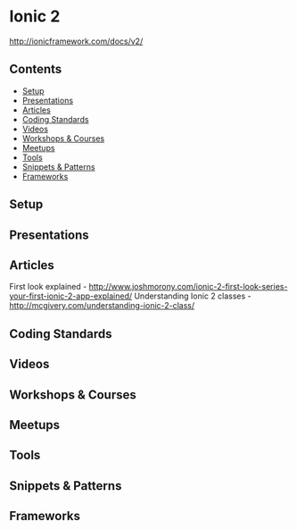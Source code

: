 # Ionic 2

http://ionicframework.com/docs/v2/

## Contents

* [Setup](#setup)
* [Presentations](#presentations)
* [Articles](#articles)
* [Coding Standards](#coding-standards)
* [Videos](#videos)
* [Workshops & Courses](#workshops--courses)
* [Meetups](#meetups)
* [Tools](#tools)
* [Snippets & Patterns](#snippets--patterns)
* [Frameworks](#frameworks)

## Setup

## Presentations

## Articles

First look explained - http://www.joshmorony.com/ionic-2-first-look-series-your-first-ionic-2-app-explained/
Understanding Ionic 2 classes - http://mcgivery.com/understanding-ionic-2-class/


## Coding Standards

## Videos

## Workshops & Courses

## Meetups

## Tools

## Snippets & Patterns

## Frameworks


